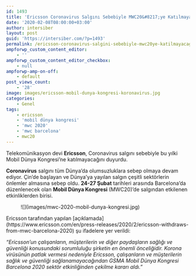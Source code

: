 ```yaml
---
id: 1493
title: 'Ericsson Coronavirus Salgını Sebebiyle MWC20&#8217;ye Katılmayacağını Duyurdu'
date: '2020-02-08T08:00:00+03:00'
author: intersiber
layout: post
guid: 'https://intersiber.com/?p=1493'
permalink: /ericsson-coronavirus-salgini-sebebiyle-mwc20ye-katilmayacagini-duyurdu/
ampforwp_custom_content_editor:
    - ''
ampforwp_custom_content_editor_checkbox:
    - null
ampforwp-amp-on-off:
    - default
post_views_count:
    - '28'
image: images/ericsson-mobil-dunya-kongresi-koronavirus.jpg
categories:
    - Genel
tags:
    - ericsson
    - 'mobil dünya kongresi'
    - 'mwc 2020'
    - 'mwc barcelona'
    - mwc20
---
```


Telekomünikasyon devi **Ericsson**, Coronavirus salgını sebebiyle bu yılki Mobil Dünya Kongresi’ne katılmayacağını duyurdu.

**Coronavirus** salgını tüm Dünya’da olumsuzluklara sebep olmaya devam ediyor. Çin’de başlayan ve Dünya’ya yayılan salgın çeşitli sektörlerin önlemler almasına sebep oldu. **24-27 Şubat** tarihleri arasında Barcelona’da düzenlenecek olan **Mobil Dünya Kongresi** (MWC20)’de salgından etkilenen etkinliklerden birisi.

<figure class="wp-block-image size-large">![](images/mwc-2020-mobil-dunya-kongresi.jpg)</figure>Ericsson tarafından yapılan [açıklamada](https://www.ericsson.com/en/press-releases/2020/2/ericsson-withdraws-from-mwc-barcelona-2020) şu ifadelere yer verildi:

*“Ericsson’un çalışanların, müşterilerin ve diğer paydaşların sağlığı ve güvenliği konusundaki sorumluluğu şirketin en önemli önceliğidir. Korona virüsünün patlak vermesi nedeniyle Ericsson, çalışanların ve müşterilerin sağlık ve güvenliği sağlanamayacağından GSMA Mobil Dünya Kongresi Barcelona 2020 sektör etkinliğinden çekilme kararı aldı.”*